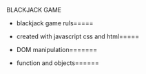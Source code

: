 
BLACKJACK GAME

- blackjack game ruls=====

- created with javascript css and html=====

- DOM manipulation=======
- function and objects======

